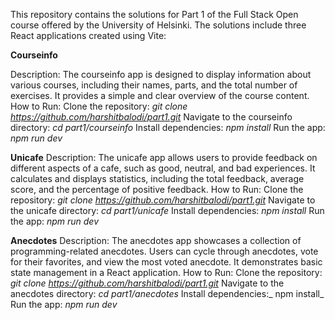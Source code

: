 This repository contains the solutions for Part 1 of the Full Stack Open course offered by the University of Helsinki. The solutions include three React applications created using Vite:

**Courseinfo**

Description: The courseinfo app is designed to display information about various courses, including their names, parts, and the total number of exercises. It provides a simple and clear overview of the course content.
How to Run:
Clone the repository: _git clone https://github.com/harshitbalodi/part1.git_
Navigate to the courseinfo directory: _cd part1/courseinfo_
Install dependencies: _npm install_
Run the app: _npm run dev_

**Unicafe**
Description: The unicafe app allows users to provide feedback on different aspects of a cafe, such as good, neutral, and bad experiences. It calculates and displays statistics, including the total feedback, average score, and the percentage of positive feedback.
How to Run:
Clone the repository: _git clone https://github.com/harshitbalodi/part1.git_
Navigate to the unicafe directory: _cd part1/unicafe_
Install dependencies: _npm install_
Run the app: _npm run dev_

**Anecdotes**
Description: The anecdotes app showcases a collection of programming-related anecdotes. Users can cycle through anecdotes, vote for their favorites, and view the most voted anecdote. It demonstrates basic state management in a React application.
How to Run:
Clone the repository: _git clone https://github.com/harshitbalodi/part1.git_
Navigate to the anecdotes directory: _cd part1/anecdotes_
Install dependencies:_ npm install_
Run the app: _npm run dev_
